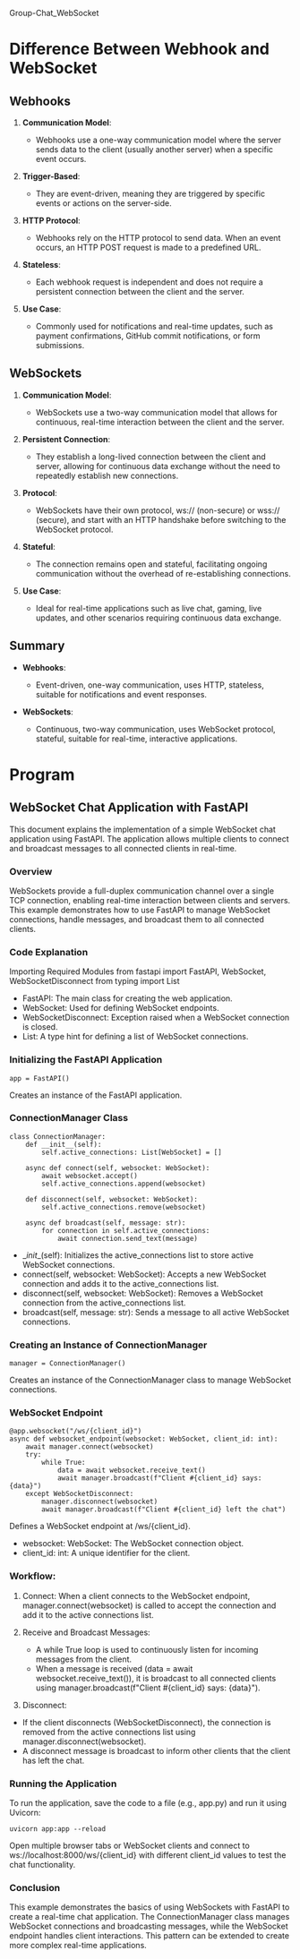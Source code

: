 Group-Chat_WebSocket

# Difference Between Webhook and WebSocket

## Webhooks

1. **Communication Model**: 
   - Webhooks use a one-way communication model where the server sends data to the client (usually another server) when a specific event occurs.

2. **Trigger-Based**: 
   - They are event-driven, meaning they are triggered by specific events or actions on the server-side.

3. **HTTP Protocol**: 
   - Webhooks rely on the HTTP protocol to send data. When an event occurs, an HTTP POST request is made to a predefined URL.

4. **Stateless**: 
   - Each webhook request is independent and does not require a persistent connection between the client and the server.

5. **Use Case**: 
   - Commonly used for notifications and real-time updates, such as payment confirmations, GitHub commit notifications, or form submissions.

## WebSockets

1. **Communication Model**: 
   - WebSockets use a two-way communication model that allows for continuous, real-time interaction between the client and the server.

2. **Persistent Connection**: 
   - They establish a long-lived connection between the client and server, allowing for continuous data exchange without the need to repeatedly establish new connections.

3. **Protocol**: 
   - WebSockets have their own protocol, ws:// (non-secure) or wss:// (secure), and start with an HTTP handshake before switching to the WebSocket protocol.

4. **Stateful**: 
   - The connection remains open and stateful, facilitating ongoing communication without the overhead of re-establishing connections.

5. **Use Case**: 
   - Ideal for real-time applications such as live chat, gaming, live updates, and other scenarios requiring continuous data exchange.

## Summary

- **Webhooks**: 
  - Event-driven, one-way communication, uses HTTP, stateless, suitable for notifications and event responses.

- **WebSockets**: 
  - Continuous, two-way communication, uses WebSocket protocol, stateful, suitable for real-time, interactive applications.
  
# Program

## WebSocket Chat Application with FastAPI
This document explains the implementation of a simple WebSocket chat application using FastAPI. The application allows multiple clients to connect and broadcast messages to all connected clients in real-time.

### Overview
WebSockets provide a full-duplex communication channel over a single TCP connection, enabling real-time interaction between clients and servers. This example demonstrates how to use FastAPI to manage WebSocket connections, handle messages, and broadcast them to all connected clients.

### Code Explanation
Importing Required Modules
    from fastapi import FastAPI, WebSocket, WebSocketDisconnect
    from typing import List
- FastAPI: The main class for creating the web application.
- WebSocket: Used for defining WebSocket endpoints.
- WebSocketDisconnect: Exception raised when a WebSocket connection is closed.
- List: A type hint for defining a list of WebSocket connections.

### Initializing the FastAPI Application

    app = FastAPI()

Creates an instance of the FastAPI application.

### ConnectionManager Class

    class ConnectionManager:
        def __init__(self):
            self.active_connections: List[WebSocket] = []

        async def connect(self, websocket: WebSocket):
            await websocket.accept()
            self.active_connections.append(websocket)

        def disconnect(self, websocket: WebSocket):
            self.active_connections.remove(websocket)

        async def broadcast(self, message: str):
            for connection in self.active_connections:
                await connection.send_text(message)
- \__init__(self): Initializes the active_connections list to store active WebSocket connections.
- connect(self, websocket: WebSocket): Accepts a new WebSocket connection and adds it to the active_connections list.
- disconnect(self, websocket: WebSocket): Removes a WebSocket connection from the active_connections list.
- broadcast(self, message: str): Sends a message to all active WebSocket connections.

### Creating an Instance of ConnectionManager

    manager = ConnectionManager()
Creates an instance of the ConnectionManager class to manage WebSocket connections.

### WebSocket Endpoint

    @app.websocket("/ws/{client_id}")
    async def websocket_endpoint(websocket: WebSocket, client_id: int):
        await manager.connect(websocket)
        try:
            while True:
                data = await websocket.receive_text()
                await manager.broadcast(f"Client #{client_id} says: {data}")
        except WebSocketDisconnect:
            manager.disconnect(websocket)
            await manager.broadcast(f"Client #{client_id} left the chat")
Defines a WebSocket endpoint at /ws/{client_id}.

- websocket: WebSocket: The WebSocket connection object.
- client_id: int: A unique identifier for the client.

### Workflow:

1. Connect: When a client connects to the WebSocket endpoint, manager.connect(websocket) is called to accept the connection and add it to the active connections list.
2. Receive and Broadcast Messages:
    - A while True loop is used to continuously listen for incoming messages from the client.
    - When a message is received (data = await websocket.receive_text()), it is broadcast to all connected clients using manager.broadcast(f"Client #{client_id} says: {data}").

3. Disconnect:
- If the client disconnects (WebSocketDisconnect), the connection is removed from the active connections list using manager.disconnect(websocket).
- A disconnect message is broadcast to inform other clients that the client has left the chat.

### Running the Application
To run the application, save the code to a file (e.g., app.py) and run it using Uvicorn:

    uvicorn app:app --reload
Open multiple browser tabs or WebSocket clients and connect to ws://localhost:8000/ws/{client_id} with different client_id values to test the chat functionality.

### Conclusion
This example demonstrates the basics of using WebSockets with FastAPI to create a real-time chat application. The ConnectionManager class manages WebSocket connections and broadcasting messages, while the WebSocket endpoint handles client interactions. This pattern can be extended to create more complex real-time applications.